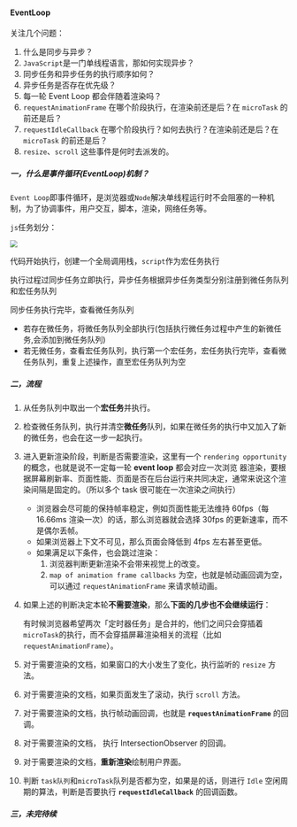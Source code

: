 #### EventLoop

关注几个问题：

1. 什么是同步与异步？
2. `JavaScript`是一门单线程语言，那如何实现异步？
3. 同步任务和异步任务的执行顺序如何？
4. 异步任务是否存在优先级？
5. 每一轮 Event Loop 都会伴随着渲染吗？
6. `requestAnimationFrame` 在哪个阶段执行，在渲染前还是后？在 `microTask` 的前还是后？
7. `requestIdleCallback` 在哪个阶段执行？如何去执行？在渲染前还是后？在 `microTask` 的前还是后？
8. `resize`、`scroll` 这些事件是何时去派发的。

##### 一，什么是事件循环(EventLoop)机制？

`Event Loop`即事件循环，是浏览器或`Node`解决单线程运行时不会阻塞的一种机制，为了协调事件，用户交互，脚本，渲染，网络任务等。

`js`任务划分：

<img src="D:\work\gitRespository\note\JS_ECMA\img\js任务.webp" style="zoom:80%;" />

代码开始执行，创建一个全局调用栈，`script`作为宏任务执行

执行过程过同步任务立即执行，异步任务根据异步任务类型分别注册到微任务队列和宏任务队列

同步任务执行完毕，查看微任务队列

- 若存在微任务，将微任务队列全部执行(包括执行微任务过程中产生的新微任务,会添加到微任务队列)
- 若无微任务，查看宏任务队列，执行第一个宏任务，宏任务执行完毕，查看微任务队列，重复上述操作，直至宏任务队列为空



##### 二，流程

1. 从任务队列中取出一个**宏任务**并执行。

2. 检查微任务队列，执行并清空**微任务**队列，如果在微任务的执行中又加入了新的微任务，也会在这一步一起执行。

3. 进入更新渲染阶段，判断是否需要渲染，这里有一个 `rendering opportunity` 的概念，也就是说不一定每一轮 **event loop** 都会对应一次浏览 器渲染，要根据屏幕刷新率、页面性能、页面是否在后台运行来共同决定，通常来说这个渲染间隔是固定的。（所以多个 task 很可能在一次渲染之间执行）

   - 浏览器会尽可能的保持帧率稳定，例如页面性能无法维持 60fps（每 16.66ms 渲染一次）的话，那么浏览器就会选择 30fps 的更新速率，而不是偶尔丢帧。
   - 如果浏览器上下文不可见，那么页面会降低到 4fps 左右甚至更低。
   - 如果满足以下条件，也会跳过渲染：
     1. 浏览器判断更新渲染不会带来视觉上的改变。
     2. `map of animation frame callbacks` 为空，也就是帧动画回调为空，可以通过 `requestAnimationFrame` 来请求帧动画。

4. 如果上述的判断决定本轮**不需要渲染**，那么**下面的几步也不会继续运行**：

    有时候浏览器希望两次「定时器任务」是合并的，他们之间只会穿插着 `microTask`的执行，而不会穿插屏幕渲染相关的流程（比如`requestAnimationFrame`）。

5. 对于需要渲染的文档，如果窗口的大小发生了变化，执行监听的 `resize` 方法。

6. 对于需要渲染的文档，如果页面发生了滚动，执行 `scroll` 方法。

7. 对于需要渲染的文档，执行帧动画回调，也就是 **`requestAnimationFrame`** 的回调。

8. 对于需要渲染的文档， 执行 IntersectionObserver 的回调。

9. 对于需要渲染的文档，**重新渲染**绘制用户界面。

10. 判断 `task队列`和`microTask`队列是否都为空，如果是的话，则进行 `Idle` 空闲周期的算法，判断是否要执行 **`requestIdleCallback`** 的回调函数。

##### 三，未完待续